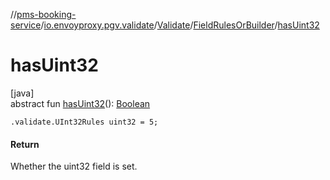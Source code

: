 //[pms-booking-service](../../../../index.md)/[io.envoyproxy.pgv.validate](../../index.md)/[Validate](../index.md)/[FieldRulesOrBuilder](index.md)/[hasUint32](has-uint32.md)

# hasUint32

[java]\
abstract fun [hasUint32](has-uint32.md)(): [Boolean](https://kotlinlang.org/api/core/kotlin-stdlib/kotlin/-boolean/index.html)

`.validate.UInt32Rules uint32 = 5;`

#### Return

Whether the uint32 field is set.